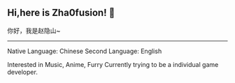 ## Hi,here is Zha0fusion! 👋
你好，我是赵隐山~
***
Native Language: Chinese
Second Language: English

Interested in Music, Anime, Furry
Currently trying to be a individual game developer.
